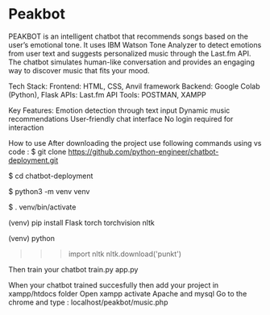 # Peakbot
PEAKBOT is an intelligent chatbot that recommends songs based on the user’s emotional tone. It uses IBM Watson Tone Analyzer to detect emotions from user text and suggests personalized music through the Last.fm API. The chatbot simulates human-like conversation and provides an engaging way to discover music that fits your mood.

Tech Stack:
Frontend: HTML, CSS, Anvil framework
Backend: Google Colab (Python), Flask
APIs:  Last.fm API
Tools: POSTMAN, XAMPP

Key Features:
Emotion detection through text input
Dynamic music recommendations
User-friendly chat interface
No login required for interaction

How to use 
After downloading the project use following commands using vs code :
$ git clone https://github.com/python-engineer/chatbot-deployment.git

$ cd chatbot-deployment

$ python3 -m venv venv

$ . venv/bin/activate

(venv) pip install Flask torch torchvision nltk

(venv) python

>>> import nltk
>>> nltk.download('punkt')

Then train your chatbot 
train.py
app.py

When your chatbot trained succesfully then add your project in xampp/htdocs folder
Open xampp activate Apache and mysql 
Go to the chrome and type :
localhost/peakbot/music.php

